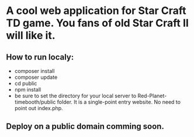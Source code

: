 # A cool web application for Star Craft TD game. You fans of old Star Craft II will like it.
## How to run localy:
* composer install
* composer update
* cd public
* npm install
* be sure to set the directory for your local server to Red-Planet-timebooth/public folder. It is a single-point entry website. No need to point out index.php.

## Deploy on a public domain comming soon.
